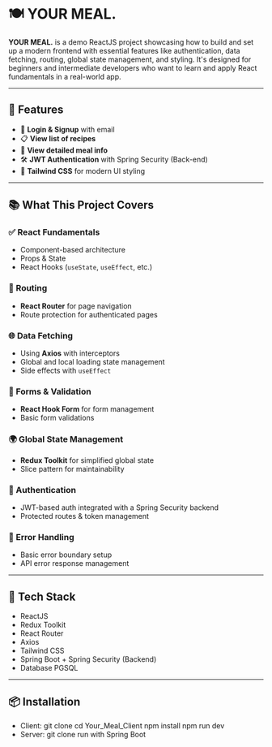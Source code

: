 # 🍽️ YOUR MEAL.

**YOUR MEAL.** is a demo ReactJS project showcasing how to build and set up a modern frontend with essential features like authentication, data fetching, routing, global state management, and styling. It's designed for beginners and intermediate developers who want to learn and apply React fundamentals in a real-world app.

---

## 🚀 Features

- 🔐 **Login & Signup** with email
- 📋 **View list of recipes**
- 📖 **View detailed meal info**
- 🛠️ **JWT Authentication** with Spring Security (Back-end)
- 🎨 **Tailwind CSS** for modern UI styling

---

## 📚 What This Project Covers

### ✅ React Fundamentals
- Component-based architecture
- Props & State
- React Hooks (`useState`, `useEffect`, etc.)

### 🔁 Routing
- **React Router** for page navigation
- Route protection for authenticated pages

### 🌐 Data Fetching
- Using **Axios** with interceptors
- Global and local loading state management
- Side effects with `useEffect`

### 📝 Forms & Validation
- **React Hook Form** for form management
- Basic form validations

### 🌍 Global State Management
- **Redux Toolkit** for simplified global state
- Slice pattern for maintainability

### 🔐 Authentication
- JWT-based auth integrated with a Spring Security backend
- Protected routes & token management

### 🧰 Error Handling
- Basic error boundary setup
- API error response management

---

## 🧱 Tech Stack
- ReactJS
- Redux Toolkit
- React Router
- Axios
- Tailwind CSS
- Spring Boot + Spring Security (Backend)
- Database PGSQL

---

## 📦 Installation
- Client: 
git clone
cd Your_Meal_Client
npm install
npm run dev
- Server:
git clone
run with Spring Boot
